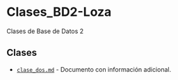 # Clases_BD2-Loza

Clases de Base de Datos 2

## Clases

- [`clase_dos.md`](./clase_dos.md) - Documento con información adicional.
